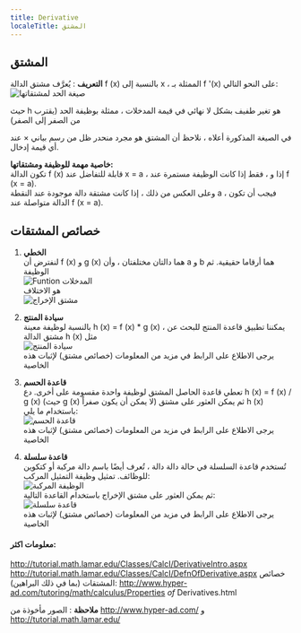 ```yaml
---
title: Derivative
localeTitle: المشتق
---
```

## المشتق

**التعريف** : يُعرَّف مشتق الدالة f (x) بالنسبة إلى x ، الممثلة بـ f '(x) على النحو التالي:  
![صيغة الحد لمشتقاتها](http://tutorial.math.lamar.edu/Classes/CalcI/DefnOfDerivative_files/eq0006M.gif)  
  

حيث h هو تغير طفيف بشكل لا نهائي في قيمة المدخلات ، ممثلة بوظيفة الحد (يقترب من الصفر إلى الصفر)  

في الصيغة المذكورة أعلاه ، نلاحظ أن المشتق هو مجرد منحدر ظل من رسم بياني × عند أي قيمة إدخال.  

**خاصية مهمة للوظيفة ومشتقاتها:**  
تكون الدالة f (x) قابلة للتفاضل عند x = a ، إذا و ، فقط إذا كانت الوظيفة مستمرة عند f (x = a).  
وعلى العكس من ذلك ، إذا كانت مشتقة دالة موجودة عند النقطة a ، فيجب أن تكون الدالة متواصلة عند f (x = a).

## خصائص المشتقات

1.  **الخطي**  
    لنفترض أن f (x) و g (x) هما دالتان مختلفتان ، وأن a و b هما أرقاما حقيقية. ثم الوظيفة  
    ![Funtion المدخلات](http://www.hyper-ad.com/tutoring/math/calculus/images/prop_deriv589.gif)  
    هو الاختلاف  
    ![مشتق الإخراج](http://www.hyper-ad.com/tutoring/math/calculus/images/prop_deriv590.gif)  
    
2.  **سيادة المنتج**  
    بالنسبة لوظيفة معينة h (x) = f (x) \* g (x) ، يمكننا تطبيق قاعدة المنتج للبحث عن مشتق الدالة h (x) مثل  
    ![سيادة المنتج](http://www.hyper-ad.com/tutoring/math/calculus/images/prop_deriv599.gif)  
    يرجى الاطلاع على الرابط في مزيد من المعلومات (خصائص مشتق) لإثبات هذه الخاصية  
    
3.  **قاعدة الحسم**  
    تعطي قاعدة الحاصل المشتق لوظيفة واحدة مقسومة على أخرى. دع h (x) = f (x) / g (x) (حيث g (x) لا يمكن أن يكون صفراً) ثم يمكن العثور على مشتق h (x) باستخدام ما يلي:  
    ![قاعدة الحسم](http://www.hyper-ad.com/tutoring/math/calculus/images/prop_deriv605.gif)  
    يرجى الاطلاع على الرابط في مزيد من المعلومات (خصائص مشتق) لإثبات هذه الخاصية  
    
4.  **قاعدة سلسلة**  
    تُستخدم قاعدة السلسلة في حالة دالة دالة ، تُعرف أيضًا باسم دالة مركبة أو كتكوين للوظائف. تمثيل وظيفة التمثيل المركب:  
    ![الوظيفة المركبة](http://www.hyper-ad.com/tutoring/math/calculus/images/prop_deriv609.gif)  
    ثم يمكن العثور على مشتق الإخراج باستخدام القاعدة التالية:  
    ![قاعدة سلسلة](http://www.hyper-ad.com/tutoring/math/calculus/images/prop_deriv616.gif)  
    يرجى الاطلاع على الرابط في مزيد من المعلومات (خصائص مشتق) لإثبات هذه الخاصية  
    

#### معلومات اكثر:

http://tutorial.math.lamar.edu/Classes/CalcI/DerivativeIntro.aspx http://tutorial.math.lamar.edu/Classes/CalcI/DefnOfDerivative.aspx خصائص المشتقات (بما في ذلك البراهين): http://www.hyper-ad.com/tutoring/math/calculus/Properties _of_ Derivatives.html

**ملاحظة** : الصور مأخوذة من http://www.hyper-ad.com/ و http://tutorial.math.lamar.edu/